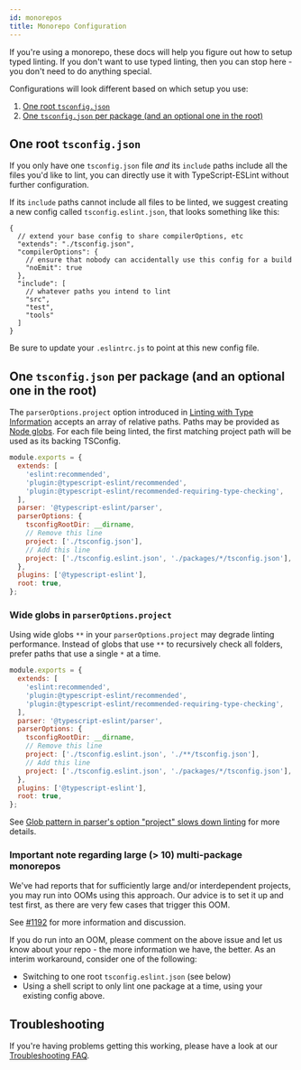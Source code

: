 ```yaml
---
id: monorepos
title: Monorepo Configuration
---
```


If you're using a monorepo, these docs will help you figure out how to setup typed linting.
If you don't want to use typed linting, then you can stop here - you don't need to do anything special.

Configurations will look different based on which setup you use:

1. [One root `tsconfig.json`](#one-root-tsconfigjson)
2. [One `tsconfig.json` per package (and an optional one in the root)](#one-tsconfigjson-per-package-and-an-optional-one-in-the-root)

## One root `tsconfig.json`

If you only have one `tsconfig.json` file _and_ its `include` paths include all the files you'd like to lint, you can directly use it with TypeScript-ESLint without further configuration.

If its `include` paths cannot include all files to be linted, we suggest creating a new config called `tsconfig.eslint.json`, that looks something like this:

```jsonc title="tsconfig.eslint.json"
{
  // extend your base config to share compilerOptions, etc
  "extends": "./tsconfig.json",
  "compilerOptions": {
    // ensure that nobody can accidentally use this config for a build
    "noEmit": true
  },
  "include": [
    // whatever paths you intend to lint
    "src",
    "test",
    "tools"
  ]
}
```

Be sure to update your `.eslintrc.js` to point at this new config file.

## One `tsconfig.json` per package (and an optional one in the root)

The `parserOptions.project` option introduced in [Linting with Type Information](../Typed_Linting.md) accepts an array of relative paths.
Paths may be provided as [Node globs](https://github.com/isaacs/node-glob/blob/f5a57d3d6e19b324522a3fa5bdd5075fd1aa79d1/README.md#glob-primer).
For each file being linted, the first matching project path will be used as its backing TSConfig.

```js title=".eslintrc.js"
module.exports = {
  extends: [
    'eslint:recommended',
    'plugin:@typescript-eslint/recommended',
    'plugin:@typescript-eslint/recommended-requiring-type-checking',
  ],
  parser: '@typescript-eslint/parser',
  parserOptions: {
    tsconfigRootDir: __dirname,
    // Remove this line
    project: ['./tsconfig.json'],
    // Add this line
    project: ['./tsconfig.eslint.json', './packages/*/tsconfig.json'],
  },
  plugins: ['@typescript-eslint'],
  root: true,
};
```

### Wide globs in `parserOptions.project`

Using wide globs `**` in your `parserOptions.project` may degrade linting performance.
Instead of globs that use `**` to recursively check all folders, prefer paths that use a single `*` at a time.

```js title=".eslintrc.js"
module.exports = {
  extends: [
    'eslint:recommended',
    'plugin:@typescript-eslint/recommended',
    'plugin:@typescript-eslint/recommended-requiring-type-checking',
  ],
  parser: '@typescript-eslint/parser',
  parserOptions: {
    tsconfigRootDir: __dirname,
    // Remove this line
    project: ['./tsconfig.eslint.json', './**/tsconfig.json'],
    // Add this line
    project: ['./tsconfig.eslint.json', './packages/*/tsconfig.json'],
  },
  plugins: ['@typescript-eslint'],
  root: true,
};
```

See [Glob pattern in parser's option "project" slows down linting](https://github.com/typescript-eslint/typescript-eslint/issues/2611) for more details.

### Important note regarding large (> 10) multi-package monorepos

We've had reports that for sufficiently large and/or interdependent projects, you may run into OOMs using this approach.
Our advice is to set it up and test first, as there are very few cases that trigger this OOM.

See [#1192](https://github.com/typescript-eslint/typescript-eslint/issues/1192) for more information and discussion.

If you do run into an OOM, please comment on the above issue and let us know about your repo - the more information we have, the better.
As an interim workaround, consider one of the following:

- Switching to one root `tsconfig.eslint.json` (see below)
- Using a shell script to only lint one package at a time, using your existing config above.

## Troubleshooting

If you're having problems getting this working, please have a look at our [Troubleshooting FAQ](../Troubleshooting.md).
